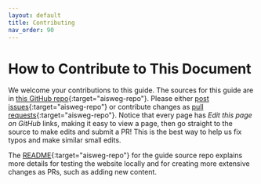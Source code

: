 ```yaml
---
layout: default
title: Contributing
nav_order: 90
---
```


# How to Contribute to This Document

We welcome your contributions to this guide. The sources for this guide are in [this GitHub repo](https://github.com/The-AI-Alliance/ai-accelerator-software-ecosystem-guide){:target="aisweg-repo"}. Please either [post issues](https://github.com/The-AI-Alliance/ai-accelerator-software-ecosystem-guide/issues){:target="aisweg-repo"} or contribute changes as [pull requests](https://github.com/The-AI-Alliance/ai-accelerator-software-ecosystem-guide/pulls){:target="aisweg-repo"}. Notice that every page has _Edit this page on GitHub_ links, making it easy to view a page, then go straight to the source to make edits and submit a PR! This is the best way to help us fix typos and make similar small edits.

The [README](https://github.com/The-AI-Alliance/ai-accelerator-software-ecosystem-guide){:target="aisweg-repo"} for the guide source repo explains more details for testing the website locally and for creating more extensive changes as PRs, such as adding new content.

